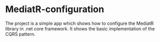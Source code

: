 # MediatR-configuration

The project is a simple app which shows how to configure the MediatR library in .net core framework. It shows the basic implementation of the CQRS pattern.
